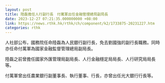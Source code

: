 ```yaml
---
layout: post
title: 陸磊擔任人行副行長　付萬軍出任金融管理總局副局長
date: 2023-12-27 07:21:35.000000000 +08:00
link: https://news.rthk.hk/rthk/ch/component/k2/1733875-20231227.htm
categories: rthk
---
```


人社部公布，國務院任命陸磊為人民銀行副行長，免去劉國強的副行長職務。同時亦任命付萬軍為國家金融監督管理總局副局長。

陸磊之前曾擔任國家外匯管理局副局長、人行金融穩定局局長、人行研究局局長等。

付萬軍曾出任農業銀行副董事長、執行董事、行長，亦曾出任光大銀行行長等。
